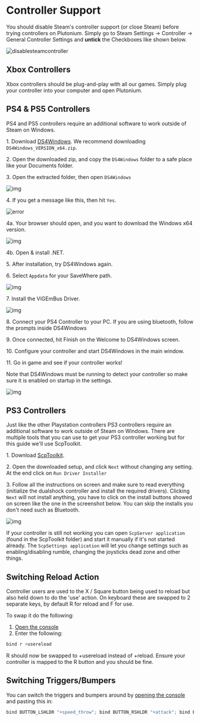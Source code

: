 # Controller Support

<Alert variant="warning">

You should disable Steam's controller support (or close Steam) before trying controllers on Plutonium.
Simply go to Steam Settings -> Controller -> General Controller Settings and **untick** the Checkboxes like shown below.

![disablesteamcontroller](/images/docs/controllers/U1bs5Z9.png)

</Alert>

## Xbox Controllers

Xbox controllers should be plug-and-play with all our games. Simply plug your controller into your computer and open Plutonium.

## PS4 & PS5 Controllers

PS4 and PS5 controllers require an additional software to work outside of Steam on Windows.

1\. Download [DS4Windows](https://github.com/Ryochan7/DS4Windows/releases/latest). We recommend downloading `DS4Windows_VERSION_x64.zip`.

2\. Open the downloaded zip, and copy the `DS4Windows` folder to a safe place like your Documents folder.

3\. Open the extracted folder, then open `DS4Windows`

![img](/images/docs/controllers/sxik1Bs.png)

4\. If you get a message like this, then hit `Yes`.

![error](/images/docs/controllers/BEqRTW4.png)

4a\. Your browser should open, and you want to download the Windows x64 version.

![img](/images/docs/controllers/s2FRt73.png)

4b\. Open & install .NET.

5\. After installation, try DS4Windows again.

6\. Select `Appdata` for your SaveWhere path.

![img](/images/docs/controllers/3EJ1wzA.png)

7\. Install the ViGEmBus Driver.

![img](/images/docs/controllers/RHrY0Wu.png)

8\. Connect your PS4 Controller to your PC. If you are using bluetooth, follow the prompts inside DS4Windows

9\. Once connected, hit Finish on the Welcome to DS4Windows screen.

10\. Configure your controller and start DS4Windows in the main window.

11\. Go in game and see if your controller works!

Note that DS4Windows must be running to detect your controller so make sure it is enabled on startup in the settings.

![img](/images/docs/controllers/ps4-final.png)

## PS3 Controllers

Just like the other Playstation controllers PS3 controllers require an additional software to work outside of Steam on Windows.
There are multiple tools that you can use to get your PS3 controller working but for this guide we'll use ScpToolkit.

1\. Download [ScpToolkit](https://github.com/nefarius/ScpToolkit/releases/download/v1.7.277.16103-BETA/ScpToolkit_Setup.exe).

2\. Open the downloaded setup, and click `Next` without changing any setting. At the end click on `Run Driver Installer`

3\. Follow all the instructions on screen and make sure to read everything (initialize the dualshock controller and install the required drivers). Clicking `Next` will not install anything, you have to click on the install buttons showed on screen like the one in the screenshot below. You can skip the installs you don't need such as Bluetooth.

![img](/images/docs/controllers/ps3-1.png)

If your controller is still not working you can open `ScpServer application` (found in the ScpToolkit folder) and start it manually if it's not started already.
The `ScpSettings application` will let you change settings such as enabling/disabling rumble, changing the joysticks dead zone and other things.


## Switching Reload Action

Controller users are used to the X / Square button being used to reload but also held down to do the 'use' action.
On keyboard these are swapped to 2 separate keys, by default R for reload and F for use.

To swap it do the following:

1. [Open the console](/docs/opening-console)
2. Enter the following:
```cs
bind r +usereload
```
R should now be swapped to +usereload instead of +reload. Ensure your controller is mapped to the R button and you should be fine.

## Switching Triggers/Bumpers

You can switch the triggers and bumpers around by [opening the console](/docs/opening-console) and pasting this in:

```cs
bind BUTTON_LSHLDR "+speed_throw"; bind BUTTON_RSHLDR "+attack"; bind BUTTON_LTRIG "+smoke"; bind BUTTON_RTRIG "+frag"
```